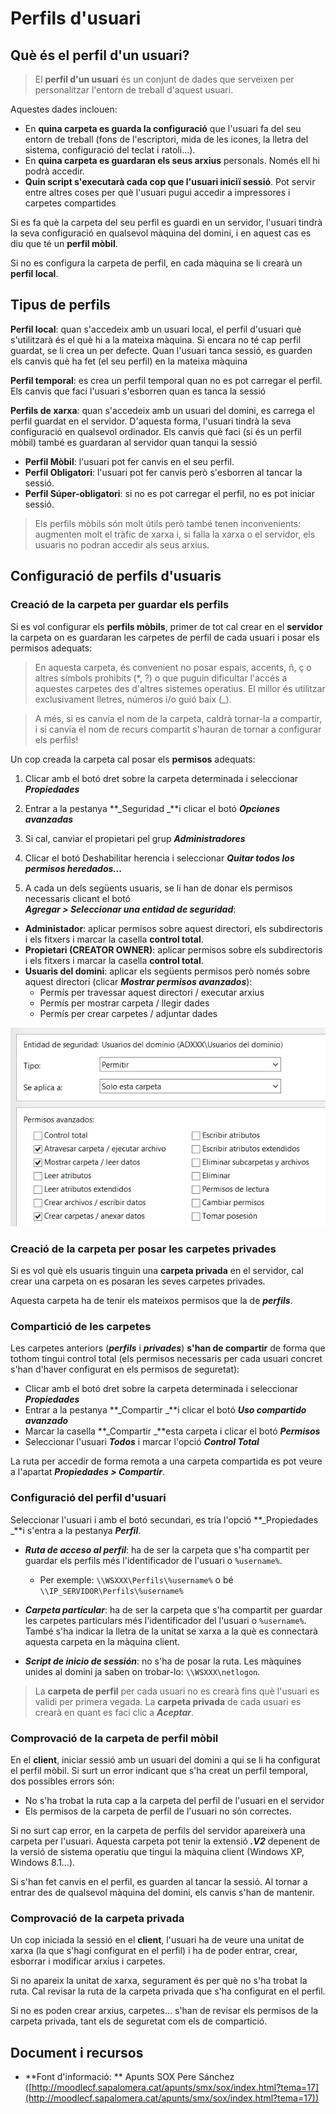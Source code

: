 # Perfils d'usuari

## Què és el perfil d'un usuari?

> El **perfil d'un usuari** és un conjunt de dades que serveixen per personalitzar l'entorn de treball d'aquest usuari.

Aquestes dades inclouen:
* En **quina carpeta es guarda la configuració** que l'usuari fa del seu entorn de treball (fons de l'escriptori, mida de les icones, la lletra del sistema, configuració del teclat i ratoli...).
* En **quina carpeta es guardaran els seus arxius** personals. Només ell hi podrà accedir.
* **Quin script s'executarà cada cop que l'usuari iniciï sessió**. Pot servir entre altres coses per què l'usuari pugui accedir a impressores i carpetes compartides

Si es fa què la carpeta del seu perfil es guardi en un servidor, l'usuari tindrà la seva configuració en qualsevol màquina del domini, i en aquest cas es diu que té un **perfil mòbil**.

Si no es configura la carpeta de perfil, en cada màquina se li crearà un **perfil local**.

## Tipus de perfils

**Perfil local**: quan s'accedeix amb un usuari local, el perfil d'usuari què s'utilitzarà és el què hi a la mateixa màquina. Si encara no té cap perfil guardat, se li crea un per defecte. Quan l'usuari tanca sessió, es guarden els canvis què ha fet (el seu perfil) en la mateixa màquina

**Perfil temporal**: es crea un perfil temporal quan no es pot carregar el perfil. Els canvis que faci l'usuari s'esborren quan es tanca la sessió

**Perfils de xarxa**: quan s'accedeix amb un usuari del domini, es carrega el perfil guardat en el servidor. D'aquesta forma, l'usuari tindrà la seva configuració en qualsevol ordinador. Els canvis què faci (si és un perfil mòbil) també es guardaran al servidor quan tanqui la sessió
* **Perfil Mòbil**: l'usuari pot fer canvis en el seu perfil.
* **Perfil Obligatori**: l'usuari pot fer canvis però s'esborren al tancar la sessió.
* **Perfil Súper-obligatori**: si no es pot carregar el perfil, no es pot iniciar sessió.

> Els perfils mòbils són molt útils però també tenen inconvenients: augmenten molt el tràfic de xarxa i, si falla la xarxa o el servidor, els usuaris no podran accedir als seus arxius.

## Configuració de perfils d'usuaris

### Creació de la carpeta per guardar els perfils

Si es vol configurar els **perfils mòbils**, primer de tot cal crear en el **servidor** la carpeta on es guardaran les carpetes de perfil de cada usuari i posar els permisos adequats:

> En aquesta carpeta, és convenient no posar espais, accents, ñ, ç o altres símbols prohibits (*, ?) o que puguin dificultar l'accés a aquestes carpetes des d'altres sistemes operatius. 
El millor és utilitzar exclusivament lletres, números i/o guió baix (_).

> A més, si es canvia el nom de la carpeta, caldrà tornar-la a compartir, i si canvia el nom de recurs compartit s'hauran de tornar a configurar els perfils!

Un cop creada la carpeta cal posar els **permisos** adequats:

1. Clicar amb el botó dret sobre la carpeta determinada i seleccionar **_Propiedades_**

2. Entrar a la pestanya **_Seguridad _**i clicar el botó **_Opciones avanzadas_**

3. Si cal, canviar el propietari pel grup **_Administradores_**

4. Clicar el botó Deshabilitar herencia i seleccionar **_Quitar todos los permisos heredados..._**

5. A cada un dels següents usuaris, se li han de donar els permisos necessaris clicant el botó     
**_Agregar > Seleccionar una entidad de seguridad_**:
  * **Administador**: aplicar permisos sobre aquest directori, els subdirectoris i els fitxers i marcar la casella **control total**.
  * **Propietari (CREATOR OWNER)**: aplicar permisos sobre els subdirectoris i els fitxers i marcar la casella **control total**.
  * **Usuaris del domini**: aplicar els següents permisos però només sobre aquest directori (clicar **_Mostrar permisos avanzados_**):
    * Permís per travessar aquest directori / executar arxius
    * Permís per mostrar carpeta / llegir dades
    * Permís per crear carpetes / adjuntar dades
    
  ![](/assets/perfilmobils_permisos.png)
  
### Creació de la carpeta per posar les carpetes privades

Si es vol què els usuaris tinguin una **carpeta privada** en el servidor, cal crear una carpeta on es posaran les seves carpetes privades.

Aquesta carpeta ha de tenir els mateixos permisos que la de **_perfils_**.
  
### Compartició de les carpetes

Les carpetes anteriors (**_perfils_** i **_privades_**) **s'han de compartir** de forma que tothom tingui control total (els permisos necessaris per cada usuari concret s'han d'haver configurat en els permisos de seguretat):

* Clicar amb el botó dret sobre la carpeta determinada i seleccionar **_Propiedades_**
* Entrar a la pestanya **_Compartir _**i clicar el botó **_Uso compartido avanzado_**
* Marcar la casella **_Compartir _**esta carpeta i clicar el botó **_Permisos_**
* Seleccionar l'usuari **_Todos_** i marcar l'opció **_Control Total_**

La ruta per accedir de forma remota a una carpeta compartida es pot veure a l'apartat **_Propiedades > Compartir_**.

### Configuració del perfil d'usuari

Seleccionar l'usuari i amb el botó secundari, es tria l'opció **_Propiedades _**i s'entra a la pestanya **_Perfil_**.

* **_Ruta de acceso al perfil_**: ha de ser la carpeta que s'ha compartit per guardar els perfils més l'identificador de l'usuari o `%username%`.
  * Per exemple: `\\WSXXX\Perfils\%username%` o bé `\\IP_SERVIDOR\Perfils\%username%`

* **_Carpeta particular_**: ha de ser la carpeta que s'ha compartit per guardar les carpetes particulars més l'identificador del l'usuari o `%username%`. També s'ha indicar la lletra de la unitat se xarxa a la què es connectarà aquesta carpeta en la màquina client.
* **_Script de inicio de sessión_**: no s'ha de posar la ruta. Les màquines unides al domini ja saben on trobar-lo: `\\WSXXX\netlogon`.

> La **carpeta de perfil** per cada usuari no es crearà fins què l'usuari es validi per primera vegada.
> La **carpeta privada** de cada usuari es crearà en quant es faci clic a **_Aceptar_**.

### Comprovació de la carpeta de perfil mòbil

En el **client**, iniciar sessió amb un usuari del domini a qui se li ha configurat el perfil mòbil.
Si surt un error indicant que s'ha creat un perfil temporal, dos possibles errors són:
* No s'ha trobat la ruta cap a la carpeta del perfil de l'usuari en el servidor
* Els permisos de la carpeta de perfil de l'usuari no són correctes.

Si no surt cap error, en la carpeta de perfils del servidor apareixerà una carpeta per l'usuari. Aquesta carpeta pot tenir la extensió **_.V2_** depenent de la versió de sistema operatiu que tingui la màquina client (Windows XP, Windows 8.1...).

Si s'han fet canvis en el perfil, es guarden al tancar la sessió. Al tornar a entrar des de qualsevol màquina del domini, els canvis s'han de mantenir.

### Comprovació de la carpeta privada

Un cop iniciada la sessió en el **client**, l'usuari ha de veure una unitat de xarxa (la que s'hagi configurat en el perfil) i ha de poder entrar, crear, esborrar i modificar arxius i carpetes.

Si no apareix la unitat de xarxa, segurament és per què no s'ha trobat la ruta. Cal revisar la ruta de la carpeta privada que s'ha configurat en el perfil.

Si no es poden crear arxius, carpetes... s'han de revisar els permisos de la carpeta privada, tant els de seguretat com els de compartició.

## Document i recursos

* **Font d'informació: ** Apunts SOX Pere Sánchez ([http://moodlecf.sapalomera.cat/apunts/smx/sox/index.html?tema=17](http://moodlecf.sapalomera.cat/apunts/smx/sox/index.html?tema=17))